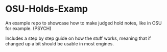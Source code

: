 # OSU-Holds-Examp
An example repo to showcase how to make judged hold notes, like in OSU for example. (PSYCH)

Includes a step by step guide on how the stuff works, meaning that if changed up a bit should be usable in most engines.
